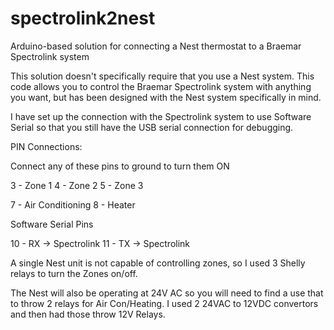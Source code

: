 # spectrolink2nest
Arduino-based solution for connecting a Nest thermostat to a Braemar Spectrolink system

This solution doesn't specifically require that you use a Nest system. This code allows you to control the Braemar Spectrolink system with anything you want, but has been designed with the Nest system specifically in mind.

I have set up the connection with the Spectrolink system to use Software Serial so that you still have the USB serial connection for debugging.

PIN Connections:

Connect any of these pins to ground to turn them ON

3 - Zone 1
4 - Zone 2
5 - Zone 3

7 - Air Conditioning
8 - Heater

Software Serial Pins

10 - RX -> Spectrolink
11 - TX -> Spectrolink

A single Nest unit is not capable of controlling zones, so I used 3 Shelly relays to turn the Zones on/off.

The Nest will also be operating at 24V AC so you will need to find a use that to throw 2 relays for Air Con/Heating. I used 2 24VAC to 12VDC convertors and then had those throw 12V Relays.
